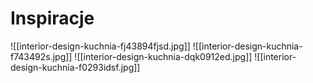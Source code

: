# Inspiracje
![[interior-design-kuchnia-fj43894fjsd.jpg]]
![[interior-design-kuchnia-f743492s.jpg]]
![[interior-design-kuchnia-dqk0912ed.jpg]]
![[interior-design-kuchnia-f0293idsf.jpg]]
